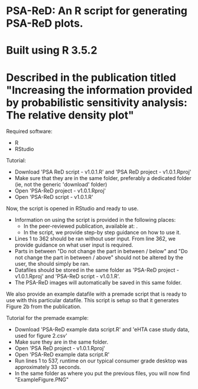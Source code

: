 # PSA-ReD: An R script for generating PSA-ReD plots. 
# Built using R 3.5.2
# Described in the publication titled "Increasing the information provided by probabilistic sensitivity analysis: The relative density plot"


Required software: 
- R
- RStudio

Tutorial: 
- Download 'PSA ReD script - v1.0.1.R' and 'PSA ReD project - v1.0.1.Rproj'
- Make sure that they are in the same folder, preferably a dedicated folder (ie, not the generic 'download' folder)
- Open 'PSA-ReD project - v1.0.1.Rproj'
- Open 'PSA-ReD script - v1.0.1.R'

Now, the script is opened in RStudio and ready to use. 
- Information on using the script is provided in the following places:
    - In the peer-reviewed publication, available at: <link to paper>.
    - In the script, we provide step-by step guidance on how to use it. 
- Lines 1 to 362 should be ran without user input. From line 362, we provide guidance on what user input is required. 
- Parts in between "Do not change the part in between / below" and  "Do not change the part in between / above" should not be altered by the user, the should simply be ran. 
- Datafiles should be stored in the same folder as 'PSA-ReD project - v1.0.1.Rproj' and 'PSA-ReD script - v1.0.1.R'.
- The PSA-ReD images will automatically be saved in this same folder. 

We also provide an example datafile with a premade script that is ready to use with this particular datafile. This script is setup so that it generates Figure 2b from the publication. 

Tutorial for the premade example: 
- Download 'PSA-ReD example data script.R' and 'eHTA case study data, used for figure 2.csv'
- Make sure they are in the same folder. 
- Open 'PSA ReD project - v1.0.1.Rproj'
- Open 'PSA-ReD example data script.R'
- Run lines 1 to 537, runtime on our typical consumer grade desktop was approximately 33 seconds.
- In the same folder as where you put the previous files, you will now find "ExampleFigure.PNG"
